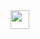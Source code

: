 <img src="https://raw.githubusercontent.com/NijiiD/NijiiD/master/https://gfycat.com/abandonedgreatblowfish-dragon-ball-super-ultra-instinct.gif" width="30px">
